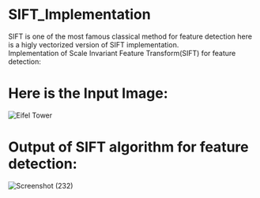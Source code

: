 # SIFT_Implementation

SIFT is one of the most famous classical method for feature detection here is a higly vectorized version of SIFT implementation.  
Implementation of Scale Invariant Feature Transform(SIFT) for feature detection:


  
<h1 align="center">


 # Here is the Input Image:  
  
![Eifel Tower](https://user-images.githubusercontent.com/111170719/216111066-16bfe855-46c0-4350-bf72-2928d645960d.jpg)

  </h1>



<h1 align="center">

  
# Output of SIFT algorithm for feature detection:

![Screenshot (232)](https://user-images.githubusercontent.com/111170719/216111264-1d72303a-b325-47a6-ac71-9c14bf4efae4.png)


  </h1>
  
